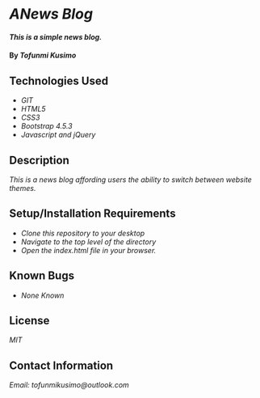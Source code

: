 # _ANews Blog_

#### _This is a simple news blog._

#### By _Tofunmi Kusimo_

## Technologies Used

* _GIT_
* _HTML5_
* _CSS3_
* _Bootstrap 4.5.3_
* _Javascript and jQuery_

## Description

_This is a news blog affording users the ability to switch between website themes._

## Setup/Installation Requirements

* _Clone this repository to your desktop_
* _Navigate to the top level of the directory_
* _Open the index.html file in your browser._

## Known Bugs

* _None Known_


## License

_MIT_

## Contact Information

_Email: tofunmikusimo@outlook.com_